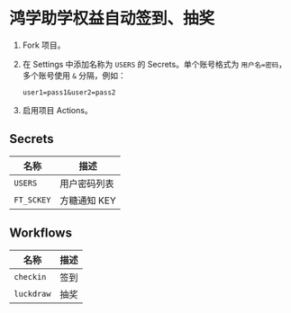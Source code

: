 # 鸿学助学权益自动签到、抽奖

1. Fork 项目。
2. 在 Settings 中添加名称为 `USERS` 的 Secrets。单个账号格式为 `用户名=密码`，多个账号使用 `&` 分隔，例如：

    ```
    user1=pass1&user2=pass2
    ``` 

3. 启用项目 Actions。

## Secrets

| 名称 | 描述 |
| - | - |
| `USERS` | 用户密码列表 |
| `FT_SCKEY` | 方糖通知 KEY |

## Workflows

| 名称 | 描述 |
| - | - |
| `checkin` | 签到 |
| `luckdraw` | 抽奖 |
